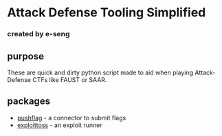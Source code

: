 # Attack Defense Tooling Simplified
### created by e-seng

## purpose

These are quick and dirty python script made to aid when playing Attack-Defense
CTFs like FAUST or SAAR.

## packages
- [pushflag](./documentation/pushflag.md) - a connector to submit flags
- [exploittoss](./documentation/exploittoss.md) - an exploit runner
